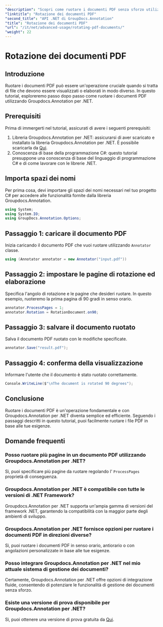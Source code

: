 ```yaml
---
"description": "Scopri come ruotare i documenti PDF senza sforzo utilizzando Groupdocs.Annotation per .NET. Migliora l'efficienza della gestione dei documenti."
"linktitle": "Rotazione dei documenti PDF"
"second_title": "API .NET di GroupDocs.Annotation"
"title": "Rotazione dei documenti PDF"
"url": "/it/net/advanced-usage/rotating-pdf-documents/"
"weight": 22
---
```


# Rotazione dei documenti PDF

## Introduzione
Ruotare i documenti PDF può essere un'operazione cruciale quando si tratta di file che devono essere visualizzati o elaborati in modo diverso. In questo tutorial, esploreremo passo dopo passo come ruotare i documenti PDF utilizzando Groupdocs.Annotation per .NET.
## Prerequisiti
Prima di immergerti nel tutorial, assicurati di avere i seguenti prerequisiti:
1. Libreria Groupdocs.Annotation per .NET: assicurarsi di aver scaricato e installato la libreria Groupdocs.Annotation per .NET. È possibile scaricarla da [Qui](https://releases.groupdocs.com/annotation/net/).
2. Conoscenza di base della programmazione C#: questo tutorial presuppone una conoscenza di base del linguaggio di programmazione C# e di come lavorare con le librerie .NET.

## Importa spazi dei nomi
Per prima cosa, devi importare gli spazi dei nomi necessari nel tuo progetto C# per accedere alle funzionalità fornite dalla libreria Groupdocs.Annotation.
```csharp
using System;
using System.IO;
using GroupDocs.Annotation.Options;
```
## Passaggio 1: caricare il documento PDF
Inizia caricando il documento PDF che vuoi ruotare utilizzando `Annotator` classe.
```csharp
using (Annotator annotator = new Annotator("input.pdf"))
```
## Passaggio 2: impostare le pagine di rotazione ed elaborazione
Specifica l'angolo di rotazione e le pagine che desideri ruotare. In questo esempio, ruoteremo la prima pagina di 90 gradi in senso orario.
```csharp
annotator.ProcessPages = 1;
annotator.Rotation = RotationDocument.on90;
```
## Passaggio 3: salvare il documento ruotato
Salva il documento PDF ruotato con le modifiche specificate.
```csharp
annotator.Save("result.pdf");
```
## Passaggio 4: conferma della visualizzazione
Informare l'utente che il documento è stato ruotato correttamente.
```csharp
Console.WriteLine($"\nThe document is rotated 90 degrees");
```

## Conclusione
Ruotare i documenti PDF è un'operazione fondamentale e con Groupdocs.Annotation per .NET diventa semplice ed efficiente. Seguendo i passaggi descritti in questo tutorial, puoi facilmente ruotare i file PDF in base alle tue esigenze.
## Domande frequenti
### Posso ruotare più pagine in un documento PDF utilizzando Groupdocs.Annotation per .NET?
Sì, puoi specificare più pagine da ruotare regolando l' `ProcessPages` proprietà di conseguenza.
### Groupdocs.Annotation per .NET è compatibile con tutte le versioni di .NET Framework?
Groupdocs.Annotation per .NET supporta un'ampia gamma di versioni del framework .NET, garantendo la compatibilità con la maggior parte degli ambienti di sviluppo.
### Groupdocs.Annotation per .NET fornisce opzioni per ruotare i documenti PDF in direzioni diverse?
Sì, puoi ruotare i documenti PDF in senso orario, antiorario o con angolazioni personalizzate in base alle tue esigenze.
### Posso integrare Groupdocs.Annotation per .NET nel mio attuale sistema di gestione dei documenti?
Certamente, Groupdocs.Annotation per .NET offre opzioni di integrazione fluide, consentendo di potenziare le funzionalità di gestione dei documenti senza sforzo.
### Esiste una versione di prova disponibile per Groupdocs.Annotation per .NET?
Sì, puoi ottenere una versione di prova gratuita da [Qui](https://releases.groupdocs.com/).